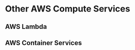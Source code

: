 # Other AWS Compute Services















## AWS Lambda























## AWS Container Services